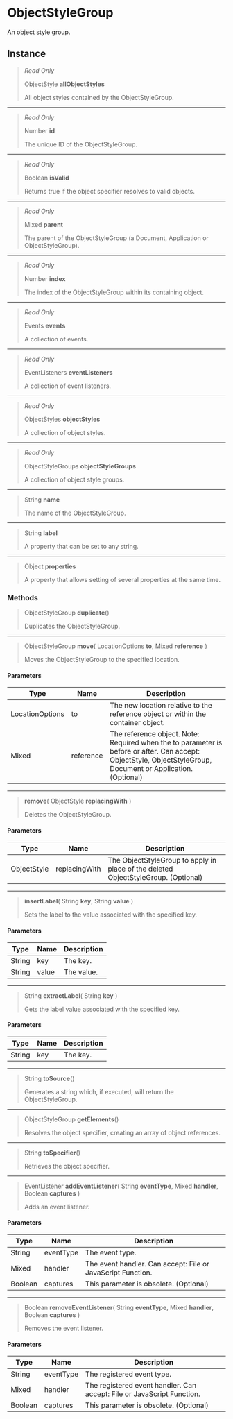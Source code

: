 # ObjectStyleGroup
An object style group.

## Instance
> *Read Only* 
> 
> ObjectStyle **allObjectStyles** 
>
> All object styles contained by the ObjectStyleGroup.
*** 
> *Read Only* 
> 
> Number **id** 
>
> The unique ID of the ObjectStyleGroup.
*** 
> *Read Only* 
> 
> Boolean **isValid** 
>
> Returns true if the object specifier resolves to valid objects.
*** 
> *Read Only* 
> 
> Mixed **parent** 
>
> The parent of the ObjectStyleGroup (a Document, Application or ObjectStyleGroup).
*** 
> *Read Only* 
> 
> Number **index** 
>
> The index of the ObjectStyleGroup within its containing object.
*** 
> *Read Only* 
> 
> Events **events** 
>
> A collection of events.
*** 
> *Read Only* 
> 
> EventListeners **eventListeners** 
>
> A collection of event listeners.
*** 
> *Read Only* 
> 
> ObjectStyles **objectStyles** 
>
> A collection of object styles.
*** 
> *Read Only* 
> 
> ObjectStyleGroups **objectStyleGroups** 
>
> A collection of object style groups.
*** 
> String **name** 
>
> The name of the ObjectStyleGroup.
*** 
> String **label** 
>
> A property that can be set to any string.
*** 
> Object **properties** 
>
> A property that allows setting of several properties at the same time.

### Methods
> ObjectStyleGroup **duplicate**()
> 
> Duplicates the ObjectStyleGroup.
*** 
> ObjectStyleGroup **move**( LocationOptions **to**, Mixed **reference** )
> 
> Moves the ObjectStyleGroup to the specified location.
#### Parameters
| Type | Name | Description |
|---|---|---|
| LocationOptions | to | The new location relative to the reference object or within the container object. |
| Mixed | reference | The reference object. Note: Required when the to parameter is before or after. Can accept: ObjectStyle, ObjectStyleGroup, Document or Application. (Optional) |

*** 
> **remove**( ObjectStyle **replacingWith** )
> 
> Deletes the ObjectStyleGroup.
#### Parameters
| Type | Name | Description |
|---|---|---|
| ObjectStyle | replacingWith | The ObjectStyleGroup to apply in place of the deleted ObjectStyleGroup. (Optional) |

*** 
> **insertLabel**( String **key**, String **value** )
> 
> Sets the label to the value associated with the specified key.
#### Parameters
| Type | Name | Description |
|---|---|---|
| String | key | The key. |
| String | value | The value. |

*** 
> String **extractLabel**( String **key** )
> 
> Gets the label value associated with the specified key.
#### Parameters
| Type | Name | Description |
|---|---|---|
| String | key | The key. |

*** 
> String **toSource**()
> 
> Generates a string which, if executed, will return the ObjectStyleGroup.
*** 
> ObjectStyleGroup **getElements**()
> 
> Resolves the object specifier, creating an array of object references.
*** 
> String **toSpecifier**()
> 
> Retrieves the object specifier.
*** 
> EventListener **addEventListener**( String **eventType**, Mixed **handler**, Boolean **captures** )
> 
> Adds an event listener.
#### Parameters
| Type | Name | Description |
|---|---|---|
| String | eventType | The event type. |
| Mixed | handler | The event handler. Can accept: File or JavaScript Function. |
| Boolean | captures | This parameter is obsolete. (Optional) |

*** 
> Boolean **removeEventListener**( String **eventType**, Mixed **handler**, Boolean **captures** )
> 
> Removes the event listener.
#### Parameters
| Type | Name | Description |
|---|---|---|
| String | eventType | The registered event type. |
| Mixed | handler | The registered event handler. Can accept: File or JavaScript Function. |
| Boolean | captures | This parameter is obsolete. (Optional) |


